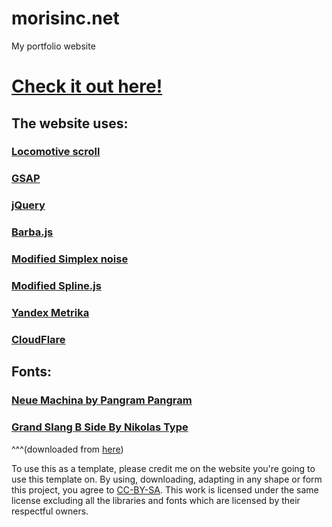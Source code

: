 # morisinc.net
My portfolio website

# [Check it out here!](https://www.morisinc.net)

## The website uses:
### [Locomotive scroll](https://github.com/locomotivemtl/locomotive-scroll)
### [GSAP](https://greensock.com/gsap/)
### [jQuery](https://jquery.com/)
### [Barba.js](https://barba.js.org/)
### [Modified Simplex noise](https://github.com/jwagner/simplex-noise.js/)
### [Modified Spline.js](https://github.com/gdenisov/cardinal-spline-js)

### [Yandex Metrika](https://metrica.yandex.ru/)
### [CloudFlare](https://www.cloudflare.com/)

## Fonts:
### [Neue Machina by Pangram Pangram](https://pangrampangram.com/products/neue-machina-collection)
### [Grand Slang B Side By Nikolas Type](https://www.nikolastype.com/typefaces/grand-slang)
^^^(downloaded from [here](https://eng.fontke.com/font/128883820/))

To use this as a template, please credit me on the website you're going to use this template on.
 By using, downloading, adapting in any shape or form this project, you agree to [CC-BY-SA](https://creativecommons.org/licenses/by-sa/4.0/). This work is licensed under the same license excluding all the libraries and fonts which are licensed by their respectful owners.
